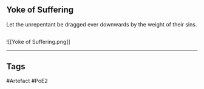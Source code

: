 ## Yoke of Suffering
Let the unrepentant be dragged ever downwards by the weight of their sins.
##
![[Yoke of Suffering.png]]

---
## Tags
#Artefact
#PoE2